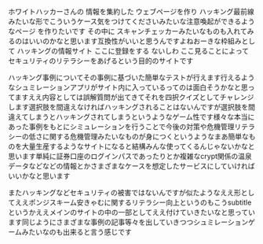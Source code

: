 ホワイトハッカーさんの 情報を集約した ウェブページを作り ハッキング最前線みたいな形でこういうケース気をつけてくださいみたいな注意喚起ができるようなページ を作りたいです その中に スキャンチェッカーみたいなものも入れてみるのはいいのかなと思います互換性がいいと思うんですよねおーきな枠組みとして ハッキングの情報サイト ここに登録をする ないしわ ここ見ることによって セキュリティのリテラシーをあげるという目的のサイトです 

ハッキング事例についてその事例に基づいた簡単なテストが行えます行えるようなシュミレーションアプリがサイト内に入っているってのは面白そうかなと思ってますええ内容としては誤解質問が出てきてそれを四択クイズとしてチャレンジします選択肢を間違えなければハッキングされることはないんですが選択肢を間違えてしまうとハッキングされてしまうというようなゲーム性です様々な本当にあった事例をもとにシミュレーションを行うことで今後の対策や危機管理リテラシーの低さに関する危機管理みたいなものが身につくというようなまあ簡単なものを大量生産するようなサイトになると結構みんな使ってくるんじゃないかなと思います単純に証券口座のログインパスであったりとか複雑なcrypt関係の温泉データなどなどの情報とかさまざまなケースを想定したサービスにしていければいいかなと思います

またハッキングなどセキュリティの被害ではないんですが似たようなええ形としてええポンジスキーム安きゃむに関するリテラシー向上というのもこうsubtitleというかええメインのサイトの中の一部としてええ付けていきたいなと思っています同じようにさまざまな事例の記事等々を出していきつつシュミレーションゲームみたいなのも出来ると言う感じです
